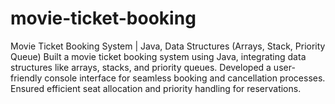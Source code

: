 # movie-ticket-booking
Movie Ticket Booking System | Java, Data Structures (Arrays, Stack, Priority Queue) 
  Built a movie ticket booking system using Java, integrating data structures like arrays, stacks, and priority queues.
  Developed a user-friendly console interface for seamless booking and cancellation processes. 
  Ensured efficient seat allocation and priority handling for reservations.
